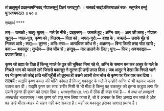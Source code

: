 **तं तालुमूलं प्रदहन्तमग्निवद्** **गोपालसूनुं पितरं जगद्गुरो: ।** **चच्छर्द सद्योऽतिरुषाक्षतं बक-** **स्तुण्डेन हन्तुं पुनरवयपद्यत ॥ ५०॥** 

शब्दार्थ **** 

**तम्—** **उसको** **; तालु-मूलम्—** **गले के नीचे** **; प्रदहन्तम्—** **जलाते हुए** **; अग्नि-वत्—** **आग की तरह** **; गोपाल-सूनुम्—** **ग्वाल-पुत्र,** **कृष्ण को** **; पितरम्—** **पिता को** **; जगत्-गुरो:—** **ब्रह्मा के** **; चच्छर्द—** **उसके मुँह से निकल आये** **; सद्य:—** **तुरन्त** **; अति-रुषा—** **अत्यधिक क्रोध से** **; अक्षतम्—** **बिना किसी तरह चोट खाये** **; बक:—** **बकासुर** **; तुण्डेन—** **तेज चोंच से** **; हन्तुम्—** **मार डालने के** **लिए** **; पुन:—** **फिर** **; अवयपद्यत—** **प्रयास किया।** **.** 

**कृष्ण जो ब्रह्मा के पिता हैं किन्तु ग्वाले के पुत्र की भूमिका निभा रहे थे, अग्नि के समान** **बन कर असुर के गले के निचले भाग को जलाने लगे जिससे बकासुर ने तुरन्त ही उन्हें उगल** **दिया। जब असुर ने देखा कि निगले जाने पर भी कृष्ण को कोई क्षति नहीं पहुँची तो तुरन्त ही** **उसने अपनी तेज चोंच से कृष्ण पर फिर वार कर दिया।** **तात्पर्य :** यद्यपि कृष्ण कमल की भाँति कोमल हैं किन्तु बकासुर के गले में उन्होंने अग्नि से भी बढ़कर जलन उत्पन्न कर दी। यद्यपि कृष्ण का सारा शरीर मिश्री से भी मीठा है किन्तु वह बकासुर को इतना कड़ुवा लगा कि उसने तुरन्त ही कृष्ण को उगल दिया। *भगवद्गीता* (४.११) में ठीक ही कहा गया है— *ये यथा मां प्रपद्यन्ते तांस्तथैव भजाश्यहम्।* जब कृष्ण को शत्रु मान लिया जाता है, तो वे अभक्त के लिए असह्य बन जाते है और वह उन्हें भीतर-बाहर से सहन नहीं कर सकता है। यहाँ पर बकासुर इसका साक्षात् प्रमाण है।  